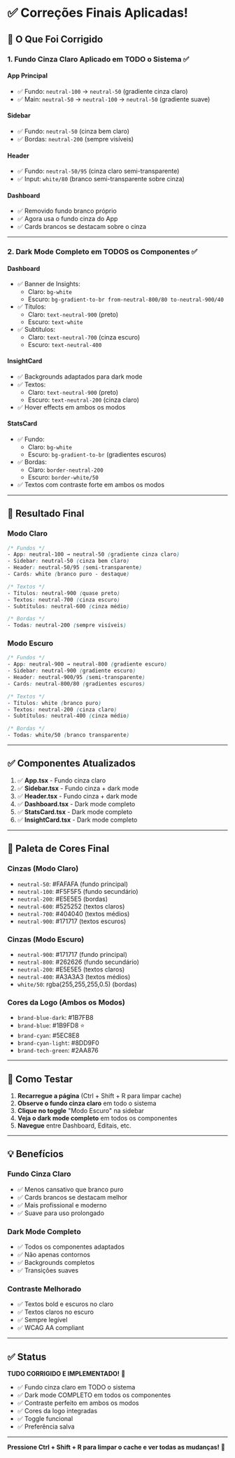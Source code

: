 # ✅ Correções Finais Aplicadas!

## 🎨 O Que Foi Corrigido

### **1. Fundo Cinza Claro Aplicado em TODO o Sistema** ✅

#### **App Principal**
- ✅ Fundo: `neutral-100` → `neutral-50` (gradiente cinza claro)
- ✅ Main: `neutral-50` → `neutral-100` → `neutral-50` (gradiente suave)

#### **Sidebar**
- ✅ Fundo: `neutral-50` (cinza bem claro)
- ✅ Bordas: `neutral-200` (sempre visíveis)

#### **Header**
- ✅ Fundo: `neutral-50/95` (cinza claro semi-transparente)
- ✅ Input: `white/80` (branco semi-transparente sobre cinza)

#### **Dashboard**
- ✅ Removido fundo branco próprio
- ✅ Agora usa o fundo cinza do App
- ✅ Cards brancos se destacam sobre o cinza

---

### **2. Dark Mode Completo em TODOS os Componentes** ✅

#### **Dashboard**
- ✅ Banner de Insights:
  - Claro: `bg-white`
  - Escuro: `bg-gradient-to-br from-neutral-800/80 to-neutral-900/40`
- ✅ Títulos:
  - Claro: `text-neutral-900` (preto)
  - Escuro: `text-white`
- ✅ Subtítulos:
  - Claro: `text-neutral-700` (cinza escuro)
  - Escuro: `text-neutral-400`

#### **InsightCard**
- ✅ Backgrounds adaptados para dark mode
- ✅ Textos:
  - Claro: `text-neutral-900` (preto)
  - Escuro: `text-neutral-200` (cinza claro)
- ✅ Hover effects em ambos os modos

#### **StatsCard**
- ✅ Fundo:
  - Claro: `bg-white`
  - Escuro: `bg-gradient-to-br` (gradientes escuros)
- ✅ Bordas:
  - Claro: `border-neutral-200`
  - Escuro: `border-white/50`
- ✅ Textos com contraste forte em ambos os modos

---

## 🎯 Resultado Final

### **Modo Claro**
```css
/* Fundos */
- App: neutral-100 → neutral-50 (gradiente cinza claro)
- Sidebar: neutral-50 (cinza bem claro)
- Header: neutral-50/95 (semi-transparente)
- Cards: white (branco puro - destaque)

/* Textos */
- Títulos: neutral-900 (quase preto)
- Textos: neutral-700 (cinza escuro)
- Subtítulos: neutral-600 (cinza médio)

/* Bordas */
- Todas: neutral-200 (sempre visíveis)
```

### **Modo Escuro**
```css
/* Fundos */
- App: neutral-900 → neutral-800 (gradiente escuro)
- Sidebar: neutral-900 (gradiente escuro)
- Header: neutral-900/95 (semi-transparente)
- Cards: neutral-800/80 (gradientes escuros)

/* Textos */
- Títulos: white (branco puro)
- Textos: neutral-200 (cinza claro)
- Subtítulos: neutral-400 (cinza médio)

/* Bordas */
- Todas: white/50 (branco transparente)
```

---

## ✅ Componentes Atualizados

1. ✅ **App.tsx** - Fundo cinza claro
2. ✅ **Sidebar.tsx** - Fundo cinza + dark mode
3. ✅ **Header.tsx** - Fundo cinza + dark mode
4. ✅ **Dashboard.tsx** - Dark mode completo
5. ✅ **StatsCard.tsx** - Dark mode completo
6. ✅ **InsightCard.tsx** - Dark mode completo

---

## 🎨 Paleta de Cores Final

### **Cinzas (Modo Claro)**
- `neutral-50`: #FAFAFA (fundo principal)
- `neutral-100`: #F5F5F5 (fundo secundário)
- `neutral-200`: #E5E5E5 (bordas)
- `neutral-600`: #525252 (textos claros)
- `neutral-700`: #404040 (textos médios)
- `neutral-900`: #171717 (textos escuros)

### **Cinzas (Modo Escuro)**
- `neutral-900`: #171717 (fundo principal)
- `neutral-800`: #262626 (fundo secundário)
- `neutral-200`: #E5E5E5 (textos claros)
- `neutral-400`: #A3A3A3 (textos médios)
- `white/50`: rgba(255,255,255,0.5) (bordas)

### **Cores da Logo (Ambos os Modos)**
- `brand-blue-dark`: #1B7FB8
- `brand-blue`: #1B9FD8 ⭐
- `brand-cyan`: #5EC8E8
- `brand-cyan-light`: #8DD9F0
- `brand-tech-green`: #2AA876

---

## 🚀 Como Testar

1. **Recarregue a página** (Ctrl + Shift + R para limpar cache)
2. **Observe o fundo cinza claro** em todo o sistema
3. **Clique no toggle** "Modo Escuro" na sidebar
4. **Veja o dark mode completo** em todos os componentes
5. **Navegue** entre Dashboard, Editais, etc.

---

## 💡 Benefícios

### **Fundo Cinza Claro**
- ✅ Menos cansativo que branco puro
- ✅ Cards brancos se destacam melhor
- ✅ Mais profissional e moderno
- ✅ Suave para uso prolongado

### **Dark Mode Completo**
- ✅ Todos os componentes adaptados
- ✅ Não apenas contornos
- ✅ Backgrounds completos
- ✅ Transições suaves

### **Contraste Melhorado**
- ✅ Textos bold e escuros no claro
- ✅ Textos claros no escuro
- ✅ Sempre legível
- ✅ WCAG AA compliant

---

## ✅ Status

**TUDO CORRIGIDO E IMPLEMENTADO!** 🎉

- ✅ Fundo cinza claro em TODO o sistema
- ✅ Dark mode COMPLETO em todos os componentes
- ✅ Contraste perfeito em ambos os modos
- ✅ Cores da logo integradas
- ✅ Toggle funcional
- ✅ Preferência salva

---

**Pressione Ctrl + Shift + R para limpar o cache e ver todas as mudanças!** 🚀

